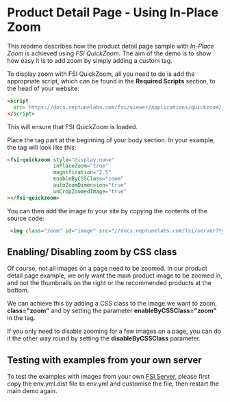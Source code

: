 # Product Detail Page - Using In-Place Zoom

This readme describes how the product detail page sample with *In-Place Zoom* is achieved using *FSI QuickZoom*.
The aim of the demo is to show how easy it is to add zoom by simply adding a custom tag.

To display zoom with FSI QuickZoom, all you need to do is add the appropriate script, which can be found in the **Required Scripts** section, to the head of your website:

```html
<script
  src='https://docs.neptunelabs.com/fsi/viewer/applications/quickzoom/js/fsiquickzoom.js'
</script>
```
This will ensure that FSI QuickZoom is loaded.

Place the <fsi-quickzoom> tag part at the beginning of your body section. In your example, the tag will look like this:

```html
<fsi-quickzoom style="display:none"
               inPlaceZoom="true"
               magnification="2.5"
               enableByCSSClass="zoom"
               autoZoomDimension="true"
               unCropZoomedImage="true"
></fsi-quickzoom>
```

You can then add the image to your site by copying the contents of the source code:

```html
 <img class="zoom" id="image" src="//docs.neptunelabs.com/fsi/server?type=image&source=images/samples/ssi/furniture/nathan-oakley-o4s4AfTgOvg-unsplash.jpg&width=840" width="840" alt="">
```

## Enabling/ Disabling zoom by CSS class

Of course, not all images on a page need to be zoomed. In our product detail page example, we only want the main product image to be zoomed in, and not the thumbnails on the right or the recommended products at the bottom.

We can achieve this by adding a CSS class to the image we want to zoom, **class="zoom"** and by setting the parameter **enableByCSSClass="zoom"** in the <fsi-quickzoom> tag.

If you only need to disable zooming for a few images on a page, you can do it the other way round by setting the **disableByCSSClass** parameter.

## Testing with examples from  your own server

To test the examples with images from your own [FSI Server](https://www.neptunelabs.com/fsi-server/), please first copy the env.yml.dist file to env.yml and customise the file, then restart the main demo again.
